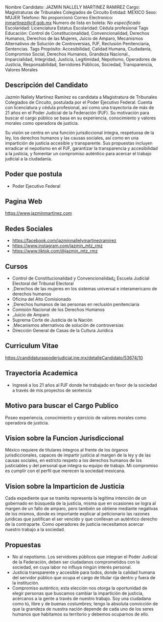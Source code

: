 Nombre Candidato: JAZMIN NALLELY MARTINEZ RAMIREZ
Cargo: Magistraturas de Tribunales Colegiados de Circuito
Entidad: MEXICO
Sexo: MUJER
Telefono: No proporcionó
Correo Electronico: jnmartinez@cjf.gob.mx
Numero de lista en boleta: *No especificado*
Escolaridad: Licenciatura
Estatus Escolaridad: Cédula profesional
Tags Educación: Control de Constitucionalidad, Convencionalidad, Derechos Humanos, Derechos de las Mujeres, Juicio de Amparo, Mecanismos Alternativos de Solución de Controversias, PJF, Reclusión Penitenciaria, Sentencias.
Tags Propósito: Accesibilidad, Calidad Humana, Ciudadanía, Compromiso Social, Derechos Humanos, Grandeza Nacional., Imparcialidad, Integridad, Justicia, Legitimidad, Nepotismo, Operadores de Justicia, Responsabilidad, Servidores Públicos, Sociedad, Transparencia, Valores Morales


## Descripción del Candidato 

Jazmín Nallely Martínez Ramírez es candidata a Magistratura de Tribunales Colegiados de Circuito, postulada por el Poder Ejecutivo Federal. Cuenta con licenciatura y cédula profesional, así como una trayectoria de más de 21 años en el Poder Judicial de la Federación (PJF). Su motivación para buscar el cargo público se basa en su experiencia, conocimiento y valores morales como operadora de justicia.

Su visión se centra en una función jurisdiccional íntegra, respetuosa de la ley, los derechos humanos y las causas sociales, así como en una impartición de justicia accesible y transparente. Sus propuestas incluyen erradicar el nepotismo en el PJF, garantizar la transparencia y accesibilidad a la justicia, y fomentar un compromiso auténtico para acercar el trabajo judicial a la ciudadanía.


## Poder que postula

- Poder Ejecutivo Federal


## Pagina Web

https://www.jazminmartinez.com


## Redes Sociales

- https://facebook.com/jazminnallelymartinezramirez
- https://www.instagram.com/jazmin_mtz_rmz
- https://www.tiktok.com/@jazmin_mtz_rmz


## Cursos

- Control de Constitucionalidad y Convencionalidad¿ Escuela Judicial Electoral del Tribunal Electoral
- ,Derechos de las mujeres en los sistemas universal e interamericano de derechos humanos
- Oficina del Alto Comisionado
- ,Derechos humanos de las personas en reclusión penitenciaria
- Comisión Nacional de los Derechos Humanos
- ,Juicio de Amparo
- Suprema Corte de Justicia de la Nación
- ,Mecanismos alternativos de solución de controversias
- Dirección General de Casas de la Cultura Jurídica


## Curriculum Vitae

https://candidaturaspoderjudicial.ine.mx/detalleCandidato/53674/10


## Trayectoria Academica

- Ingresé a los 21 años al PJF donde he trabajado en favor de la sociedad a través de mis proyectos de sentencia


## Motivo para buscar el Cargo Publico

Poseo experiencia, conocimiento y ejercicio de valores morales como operadora de justicia.


## Vision sobre la Funcion Jurisdiccional

México requiere de titulares íntegros al frente de los órganos jurisdiccionales, capaces de impartir justicia al margen de la ley y de las causas sociales, en estricto respeto a los derechos humanos de los justiciables y del personal que integra su equipo de trabajo. Mi compromiso es cumplir con el perfil que merecen la sociedad mexicana.


## Vision sobre la Imparticion de Justicia

Cada expediente que se tramita representa la legitima intención de un gobernado en búsqueda de la justicia, misma que en ocasiones se logra al margen de un fallo de amparo, pero también se obtiene mediante negativas de los mismos, donde es importante explicar al peticionario las razones jurídicas que justifican el ser vencido y que conllevan un auténtico derecho de la contraparte. Como operadores de justicia necesitamos acercar nuestro trabajo a la sociedad.


## Propuestas

- No al nepotismo. Los servidores públicos que integran el Poder Judicial de la Federación, deben ser ciudadanos comprometidos con la sociedad, en cuya labor no influya ningún interés personal.
- Justicia transparente y accesible para todos, donde la calidad humana del servidor público que ocupa el cargo de titular rija dentro y fuera de la institución.
- Compromiso auténtico; esta elección nos otorga la oportunidad de elegir personas que buscamos cambiar la impartición de justicia, acércanos a la gente a través de nuestro trabajo. Soy una ciudadana como tú, libre y de buenas costumbres; tengo la absoluta convicción de que la grandeza de nuestra nación depende de cada uno de los seres humanos que habitamos su territorio y debemos ocuparnos de ello.

